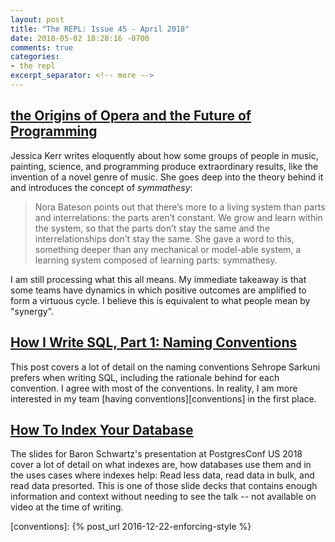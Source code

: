 ```yaml
---
layout: post
title: "The REPL: Issue 45 - April 2018"
date: 2018-05-02 18:28:16 -0700
comments: true
categories:
- the repl
excerpt_separator: <!-- more -->
---
```


## [the Origins of Opera and the Future of Programming][opera]

Jessica Kerr writes eloquently about how some groups of people in music, painting, science, and programming produce extraordinary results, like the invention of a novel genre of music. She goes deep into the theory behind it and introduces the concept of *symmathesy*:

>  Nora Bateson points out that there’s more to a living system than parts and interrelations: the parts aren’t constant. We grow and learn within the system, so that the parts don’t stay the same and the interrelationships don’t stay the same. She gave a word to this, something deeper than any mechanical or model-able system, a learning system composed of learning parts: symmathesy.

I am still processing what this all means. My immediate takeaway is that some teams have dynamics in which positive outcomes are amplified to form a virtuous cycle. I believe this is equivalent to what people mean by "synergy".

## [How I Write SQL, Part 1: Naming Conventions][sql]

This post covers a lot of detail on the naming conventions Sehrope Sarkuni prefers when writing SQL, including the rationale behind for each convention. I agree with most of the conventions. In reality, I am more interested in my team [having conventions][conventions]  in the first place.

## [How To Index Your Database][index]

The slides for Baron Schwartz's presentation at PostgresConf US 2018 cover a lot of detail on what indexes are, how databases use them and in the uses cases where indexes help: Read less data, read data in bulk, and read data presorted. This is one of those slide decks that contains enough information and context without needing to see the talk -- not available on video at the time of writing.

[opera]: https://the-composition.com/the-origins-of-opera-and-the-future-of-programming-bcdaf8fbe960
[sql]: https://launchbylunch.com/posts/2014/Feb/16/sql-naming-conventions/
[index]: https://www.xaprb.com/talks/index-postgresql-database-postgresconf-2018/
[conventions]: {% post_url 2016-12-22-enforcing-style %}
